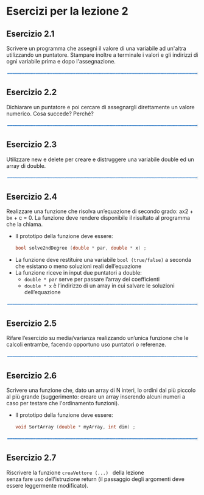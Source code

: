 # Esercizi per la lezione 2

## Esercizio 2.1 

Scrivere un programma che assegni il valore di una variabile ad un'altra utilizzando un puntatore. 
Stampare inoltre a terminale i valori e gli indirizzi di ogni variabile prima e dopo l'assegnazione.

![linea](immagini/linea.png)

## Esercizio 2.2 

Dichiarare un puntatore e poi cercare di assegnargli direttamente un valore numerico. Cosa succede? Perché?

![linea](immagini/linea.png)

## Esercizio 2.3

Utilizzare new e delete per creare e distruggere una variabile double ed un array di double.
    
![linea](immagini/linea.png)

## Esercizio 2.4

Realizzare una funzione che risolva un’equazione di secondo grado: ax2 + bx + c = 0. 
La funzione deve rendere disponibile il risultato al programma che la chiama. 
  * Il prototipo della funzione deve essere:
    ```cpp
    bool solve2ndDegree (double * par, double * x) ;
    ```
  * La funzione deve restituire una variabile ```bool (true/false)``` a
    seconda che esistano o meno soluzioni reali dell’equazione
  * La funzione riceve in input due puntatori a double:
    * ```double * par``` serve per passare l’array dei coefficienti
    * ```double * x```  è l’indirizzo di un array in cui salvare le soluzioni dell’equazione
    
![linea](immagini/linea.png)

## Esercizio 2.5

Rifare l’esercizio su media/varianza realizzando un’unica funzione che le calcoli entrambe,
facendo opportuno uso puntatori o referenze.
    
![linea](immagini/linea.png)

## Esercizio 2.6

Scrivere una funzione che, dato un array di N interi, 
lo ordini dal più piccolo al più grande 
(suggerimento: creare un array inserendo alcuni numeri a caso per testare che l'ordinamento funzioni). 
  * Il prototipo della funzione deve essere:
    ```cpp
    void SortArray (double * myArray, int dim) ;
    ```
![linea](immagini/linea.png)

## Esercizio 2.7

Riscrivere la funzione ```creaVettore (...) ``` della lezione  
senza fare uso dell’istruzione return (il passaggio degli argomenti deve essere leggermente modificato).

